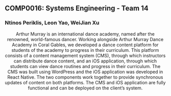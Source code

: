 ## COMP0016: Systems Engineering - Team 14

### Ntinos Periklis, Leon Yao, WeiJian Xu

<p style = "text-align: center">
Arthur Murray is an international dance academy, named after the renowned, world-famous dancer. Working alongside Arthur Murray Dance Academy in Coral Gables,
we developed a dance content platform for students of the academy to progress in their curriculum. This platform consists of a content management system (CMS),
through which instructors can distribute dance content, and an iOS application, through which students can view dance routines and progress in their curriculum.
The CMS was built using WordPress and the iOS application was developed in React Native. The two components work together to provide synchronous updates of
content on both platforms. The CMS and iOS application are fully functional and can be deployed on the client’s system.
</p>
